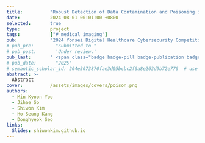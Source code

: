 ```yaml
---
title:          "Robust Detection of Data Contamination and Poisoning in Medical Images"
date:           2024-08-01 00:01:00 +0800
selected:       true
type:           project
tags:           ["# medical imaging"]
pub:            "2024 Yonsei Digital Healthcare Cybersecurity Competition"
# pub_pre:        "Submitted to "
# pub_post:       'Under review.'
pub_last:       ' <span class="badge badge-pill badge-publication badge-success"><i class="fas fa-award mr-1"></i>2nd Place</span>'
# pub_date:       "2025"
# semantic_scholar_id: 204e3073870fae3d05bcbc2f6a8e263d9b72e776  # use this to retrieve citation count
abstract: >-
  Abstract
cover:          /assets/images/covers/poison.png
authors:
  - Min Kyoon Yoo
  - Jihae So
  - Shiwon Kim
  - Ho Seung Kang
  - Donghyeok Seo
links:
  Slides: shiwonkim.github.io
---
```

